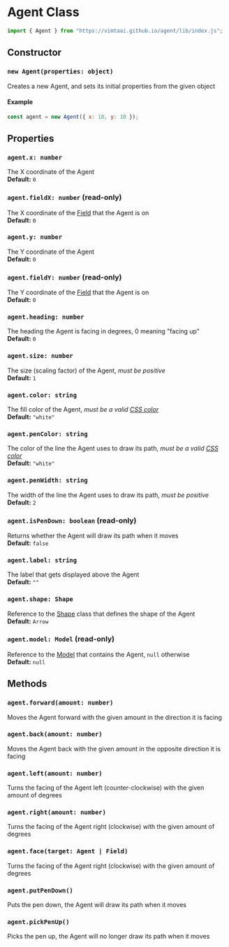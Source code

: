 # Agent Class

```js
import { Agent } from "https://vimtaai.github.io/agent/lib/index.js";
```

## Constructor

### `new Agent(properties: object)`

Creates a new Agent, and sets its initial properties from the given object

#### Example

```js
const agent = new Agent({ x: 10, y: 10 });
```

## Properties

### `agent.x: number`

The X coordinate of the Agent  
**Default:** `0`

### `agent.fieldX: number` (read-only)

The X coordinate of the [Field][field] that the Agent is on  
**Default:** `0`

### `agent.y: number`

The Y coordinate of the Agent  
**Default:** `0`

### `agent.fieldY: number` (read-only)

The Y coordinate of the [Field][field] that the Agent is on  
**Default:** `0`

### `agent.heading: number`

The heading the Agent is facing in degrees, 0 meaning "facing up"  
**Default:** `0`

### `agent.size: number`

The size (scaling factor) of the Agent, *must be positive*  
**Default:** `1`

### `agent.color: string`

The fill color of the Agent, *must be a valid [CSS color][color]*  
**Default:** `"white"`

### `agent.penColor: string`

The color of the line the Agent uses to draw its path, *must be a valid [CSS color][color]*  
**Default:** `"white"`

### `agent.penWidth: string`

The width of the line the Agent uses to draw its path, *must be positive*  
**Default:** `2`

### `agent.isPenDown: boolean` (read-only)

Returns whether the Agent will draw its path when it moves  
**Default:** `false`

### `agent.label: string`

The label that gets displayed above the Agent  
**Default:** `""`

### `agent.shape: Shape`

Reference to the [Shape][shape] class that defines the shape of the Agent  
**Default:** `Arrow`

### `agent.model: Model` (read-only)

Reference to the [Model][model] that contains the Agent, `null` otherwise  
**Default:** `null`

## Methods

### `agent.forward(amount: number)`

Moves the Agent forward with the given amount in the direction it is facing

### `agent.back(amount: number)`

Moves the Agent back with the given amount in the opposite direction it is facing

### `agent.left(amount: number)`

Turns the facing of the Agent left (counter-clockwise) with the given amount of degrees

### `agent.right(amount: number)`

Turns the facing of the Agent right (clockwise) with the given amount of degrees

### `agent.face(target: Agent | Field)`

Turns the facing of the Agent right (clockwise) with the given amount of degrees

### `agent.putPenDown()`

Puts the pen down, the Agent will draw its path when it moves

### `agent.pickPenUp()`

Picks the pen up, the Agent will no longer draw its path when it moves

[model]: /api/model
[field]: /api/field
[shape]: /api/shape
[color]: https://developer.mozilla.org/en-US/docs/Web/CSS/color_value
